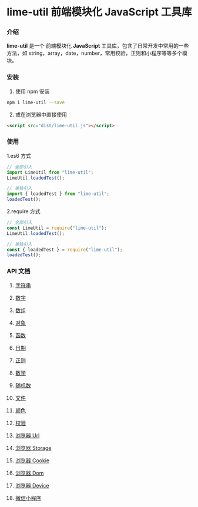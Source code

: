 # lime-util 前端模块化 JavaScript 工具库

### 介绍

**lime-util** 是一个 前端模块化 **JavaScript** 工具库，包含了日常开发中常用的一些方法，如 string，array，date，number，常用校验，正则和小程序等等多个模块。

### 安装

1.  使用 npm 安装

```bash
npm i lime-util --save
```

2.  或在浏览器中直接使用

```html
<script src="dist/lime-util.js"></script>
```

### 使用

1.es6 方式

```javascript
// 全部引入
import LimeUtil from "lime-util";
LimeUtil.loadedTest();

// 单独引入
import { loadedTest } from "lime-util";
loadedTest();
```

2.require 方式

```javascript
// 全部引入
const LimeUtil = require("lime-util");
LimeUtil.loadedTest();

// 单独引入
const { loadedTest } = require("lime-util");
loadedTest();
```

### API 文档

1. [字符串](https://github.com/qq575792372/lime-util/blob/master/doc/string.md)
2. [数字](https://github.com/qq575792372/lime-util/blob/master/doc/number.md)
3. [数组](https://github.com/qq575792372/lime-util/blob/master/doc/array.md)
4. [对象](https://github.com/qq575792372/lime-util/blob/master/doc/object.md)
5. [函数](https://github.com/qq575792372/lime-util/blob/master/doc/function.md)

6. [日期](https://github.com/qq575792372/lime-util/blob/master/doc/date.md)
7. [正则](https://github.com/qq575792372/lime-util/blob/master/doc/regexp.md)

8. [数学](https://github.com/qq575792372/lime-util/blob/master/doc/math.md)

9. [随机数](https://github.com/qq575792372/lime-util/blob/master/doc/random.md)

10. [文件](https://github.com/qq575792372/lime-util/blob/master/doc/file.md)

11. [颜色](https://github.com/qq575792372/lime-util/blob/master/doc/color.md)

12. [校验](https://github.com/qq575792372/lime-util/blob/master/doc/validate.md)

13. [浏览器 Url](https://github.com/qq575792372/lime-util/blob/master/doc/browser-url.md)
14. [浏览器 Storage](https://github.com/qq575792372/lime-util/blob/master/doc/browser-storage.md)
15. [浏览器 Cookie](https://github.com/qq575792372/lime-util/blob/master/doc/browser-cookie.md)
16. [浏览器 Dom](https://github.com/qq575792372/lime-util/blob/master/doc/browser-dom.md)
17. [浏览器 Device](https://github.com/qq575792372/lime-util/blob/master/doc/browser-device.md)

18. [微信小程序](https://github.com/qq575792372/lime-util/blob/master/doc/xcx.md)
